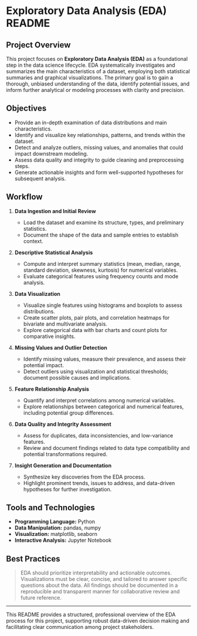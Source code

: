 # Exploratory Data Analysis (EDA) README

## Project Overview

This project focuses on **Exploratory Data Analysis (EDA)** as a foundational step in the data science lifecycle. EDA systematically investigates and summarizes the main characteristics of a dataset, employing both statistical summaries and graphical visualizations. The primary goal is to gain a thorough, unbiased understanding of the data, identify potential issues, and inform further analytical or modeling processes with clarity and precision.

## Objectives

- Provide an in-depth examination of data distributions and main characteristics.
- Identify and visualize key relationships, patterns, and trends within the dataset.
- Detect and analyze outliers, missing values, and anomalies that could impact downstream modeling.
- Assess data quality and integrity to guide cleaning and preprocessing steps.
- Generate actionable insights and form well-supported hypotheses for subsequent analysis.

## Workflow

1. **Data Ingestion and Initial Review**
   - Load the dataset and examine its structure, types, and preliminary statistics.
   - Document the shape of the data and sample entries to establish context.

2. **Descriptive Statistical Analysis**
   - Compute and interpret summary statistics (mean, median, range, standard deviation, skewness, kurtosis) for numerical variables.
   - Evaluate categorical features using frequency counts and mode analysis.

3. **Data Visualization**
   - Visualize single features using histograms and boxplots to assess distributions.
   - Create scatter plots, pair plots, and correlation heatmaps for bivariate and multivariate analysis.
   - Explore categorical data with bar charts and count plots for comparative insights.

4. **Missing Values and Outlier Detection**
   - Identify missing values, measure their prevalence, and assess their potential impact.
   - Detect outliers using visualization and statistical thresholds; document possible causes and implications.

5. **Feature Relationship Analysis**
   - Quantify and interpret correlations among numerical variables.
   - Explore relationships between categorical and numerical features, including potential group differences.

6. **Data Quality and Integrity Assessment**
   - Assess for duplicates, data inconsistencies, and low-variance features.
   - Review and document findings related to data type compatibility and potential transformations required.

7. **Insight Generation and Documentation**
   - Synthesize key discoveries from the EDA process.
   - Highlight prominent trends, issues to address, and data-driven hypotheses for further investigation.

## Tools and Technologies

- **Programming Language:** Python
- **Data Manipulation:** pandas, numpy
- **Visualization:** matplotlib, seaborn
- **Interactive Analysis:** Jupyter Notebook

## Best Practices

> EDA should prioritize interpretability and actionable outcomes. Visualizations must be clear, concise, and tailored to answer specific questions about the data. All findings should be documented in a reproducible and transparent manner for collaborative review and future reference.

---

This README provides a structured, professional overview of the EDA process for this project, supporting robust data-driven decision making and facilitating clear communication among project stakeholders.
